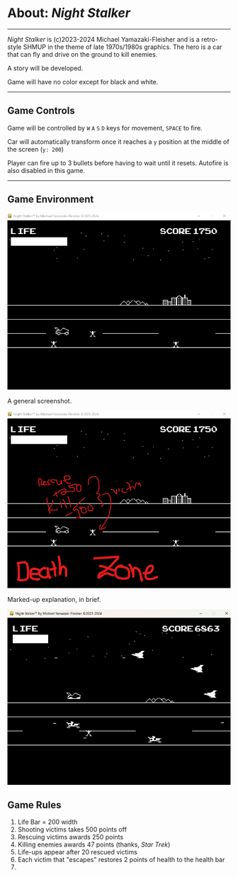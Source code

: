 # About: *Night Stalker*
---
*Night Stalker* is (c)2023-2024 Michael Yamazaki-Fleisher and is a retro-style SHMUP in the theme of late 1970s/1980s graphics.
The hero is a car that can fly and drive on the ground to kill enemies.

A story will be developed.

Game will have no color except for black and white.

---

## Game Controls
Game will be controlled by `W` `A` `S` `D` keys for movement, `SPACE` to fire.

Car will automatically transform once it reaches a `y` position at the middle of the screen (`y: 200`)

Player can fire up to 3 bullets before having to wait until it resets. Autofire is also disabled in this game.

---

## Game Environment

![Alt text](image.png)

A general screenshot.

![Alt text](image-1.png)

Marked-up explanation, in brief.

![Alt text](image-2.png)
## Game Rules

1. Life Bar = 200 width
2. Shooting victims takes 500 points off
3. Rescuing victims awards 250 points
4. Killing enemies awards 47 points (thanks, *Star Trek*)
5. Life-ups appear after 20 rescued victims
6. Each victim that "escapes" restores 2 points of health to the health bar
7. 